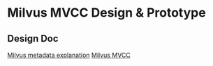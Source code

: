 # Milvus MVCC Design & Prototype

## Design Doc
[Milvus metadata explanation](https://docs.google.com/document/d/1D9M-dOWTVST5Kni34E15L9qPXsJcPiIokiI9u4BUFlQ/edit?usp=sharing)
[Milvus MVCC](https://docs.google.com/document/d/1eUTqp_gZ4dlkyNv0FcCYg19ox5ZzdRshEf8SqYXP1Yw/edit?usp=sharing)
